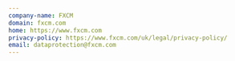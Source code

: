 ```yaml
---
company-name: FXCM
domain: fxcm.com
home: https://www.fxcm.com
privacy-policy: https://www.fxcm.com/uk/legal/privacy-policy/
email: dataprotection@fxcm.com
---
```




